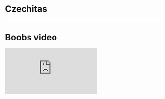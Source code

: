 <!-- .slide: data-state="c-slide-half" -->

# Czechitas

---

<!-- .slide: data-state="c-slide-video" -->

# Boobs video <!-- .element: class="c-sr-only" -->

<iframe data-autoplay class="stretch" src="https://www.youtube.com/embed/yAVQpJNybys" frameborder="0" allowfullscreen></iframe>
